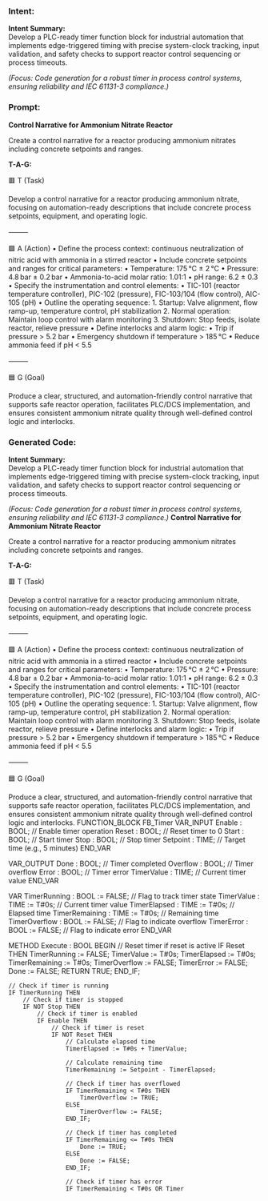 ### Intent:
**Intent Summary:**  
Develop a PLC-ready timer function block for industrial automation that implements edge-triggered timing with precise system-clock tracking, input validation, and safety checks to support reactor control sequencing or process timeouts.  

*(Focus: Code generation for a robust timer in process control systems, ensuring reliability and IEC 61131-3 compliance.)*

### Prompt:
**Control Narrative for Ammonium Nitrate Reactor**

Create a control narrative for a reactor producing ammonium nitrates including concrete setpoints and ranges.

**T-A-G:**

🟥 T (Task)

Develop a control narrative for a reactor producing ammonium nitrate, focusing on automation-ready descriptions that include concrete process setpoints, equipment, and operating logic.

⸻

🟩 A (Action)
	•	Define the process context: continuous neutralization of nitric acid with ammonia in a stirred reactor
	•	Include concrete setpoints and ranges for critical parameters:
	•	Temperature: 175 °C ± 2 °C
	•	Pressure: 4.8 bar ± 0.2 bar
	•	Ammonia-to-acid molar ratio: 1.01:1
	•	pH range: 6.2 ± 0.3
	•	Specify the instrumentation and control elements:
	•	TIC-101 (reactor temperature controller), PIC-102 (pressure), FIC-103/104 (flow control), AIC-105 (pH)
	•	Outline the operating sequence:
	1.	Startup: Valve alignment, flow ramp-up, temperature control, pH stabilization
	2.	Normal operation: Maintain loop control with alarm monitoring
	3.	Shutdown: Stop feeds, isolate reactor, relieve pressure
	•	Define interlocks and alarm logic:
	•	Trip if pressure > 5.2 bar
	•	Emergency shutdown if temperature > 185 °C
	•	Reduce ammonia feed if pH < 5.5

⸻

🟦 G (Goal)

Produce a clear, structured, and automation-friendly control narrative that supports safe reactor operation, facilitates PLC/DCS implementation, and ensures consistent ammonium nitrate quality through well-defined control logic and interlocks.

### Generated Code:
**Intent Summary:**  
Develop a PLC-ready timer function block for industrial automation that implements edge-triggered timing with precise system-clock tracking, input validation, and safety checks to support reactor control sequencing or process timeouts.  

*(Focus: Code generation for a robust timer in process control systems, ensuring reliability and IEC 61131-3 compliance.)*
**Control Narrative for Ammonium Nitrate Reactor**

Create a control narrative for a reactor producing ammonium nitrates including concrete setpoints and ranges.

**T-A-G:**

🟥 T (Task)

Develop a control narrative for a reactor producing ammonium nitrate, focusing on automation-ready descriptions that include concrete process setpoints, equipment, and operating logic.

⸻

🟩 A (Action)
	•	Define the process context: continuous neutralization of nitric acid with ammonia in a stirred reactor
	•	Include concrete setpoints and ranges for critical parameters:
	•	Temperature: 175 °C ± 2 °C
	•	Pressure: 4.8 bar ± 0.2 bar
	•	Ammonia-to-acid molar ratio: 1.01:1
	•	pH range: 6.2 ± 0.3
	•	Specify the instrumentation and control elements:
	•	TIC-101 (reactor temperature controller), PIC-102 (pressure), FIC-103/104 (flow control), AIC-105 (pH)
	•	Outline the operating sequence:
	1.	Startup: Valve alignment, flow ramp-up, temperature control, pH stabilization
	2.	Normal operation: Maintain loop control with alarm monitoring
	3.	Shutdown: Stop feeds, isolate reactor, relieve pressure
	•	Define interlocks and alarm logic:
	•	Trip if pressure > 5.2 bar
	•	Emergency shutdown if temperature > 185 °C
	•	Reduce ammonia feed if pH < 5.5

⸻

🟦 G (Goal)

Produce a clear, structured, and automation-friendly control narrative that supports safe reactor operation, facilitates PLC/DCS implementation, and ensures consistent ammonium nitrate quality through well-defined control logic and interlocks.
FUNCTION_BLOCK FB_Timer
VAR_INPUT
    Enable : BOOL; // Enable timer operation
    Reset : BOOL; // Reset timer to 0
    Start : BOOL; // Start timer
    Stop : BOOL; // Stop timer
    Setpoint : TIME; // Target time (e.g., 5 minutes)
END_VAR

VAR_OUTPUT
    Done : BOOL; // Timer completed
    Overflow : BOOL; // Timer overflow
    Error : BOOL; // Timer error
    TimerValue : TIME; // Current timer value
END_VAR

VAR
    TimerRunning : BOOL := FALSE; // Flag to track timer state
    TimerValue : TIME := T#0s; // Current timer value
    TimerElapsed : TIME := T#0s; // Elapsed time
    TimerRemaining : TIME := T#0s; // Remaining time
    TimerOverflow : BOOL := FALSE; // Flag to indicate overflow
    TimerError : BOOL := FALSE; // Flag to indicate error
END_VAR

METHOD Execute : BOOL
BEGIN
    // Reset timer if reset is active
    IF Reset THEN
        TimerRunning := FALSE;
        TimerValue := T#0s;
        TimerElapsed := T#0s;
        TimerRemaining := T#0s;
        TimerOverflow := FALSE;
        TimerError := FALSE;
        Done := FALSE;
        RETURN TRUE;
    END_IF;

    // Check if timer is running
    IF TimerRunning THEN
        // Check if timer is stopped
        IF NOT Stop THEN
            // Check if timer is enabled
            IF Enable THEN
                // Check if timer is reset
                IF NOT Reset THEN
                    // Calculate elapsed time
                    TimerElapsed := T#0s + TimerValue;

                    // Calculate remaining time
                    TimerRemaining := Setpoint - TimerElapsed;

                    // Check if timer has overflowed
                    IF TimerRemaining < T#0s THEN
                        TimerOverflow := TRUE;
                    ELSE
                        TimerOverflow := FALSE;
                    END_IF;

                    // Check if timer has completed
                    IF TimerRemaining <= T#0s THEN
                        Done := TRUE;
                    ELSE
                        Done := FALSE;
                    END_IF;

                    // Check if timer has error
                    IF TimerRemaining < T#0s OR Timer
